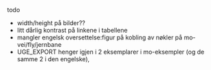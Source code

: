 todo

* width/height på bilder??
* litt dårlig kontrast på linkene i tabellene
* mangler engelsk oversettelse:figur på kobling av nøkler på mo-vei/fly/jernbane
* UGE_EXPORT  henger igjen i 2 eksemplarer  i mo-eksempler (og de samme 2 i den engelske),
